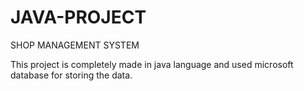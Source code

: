# JAVA-PROJECT

SHOP MANAGEMENT SYSTEM

This project is completely made in java language and used microsoft database for storing the data.
